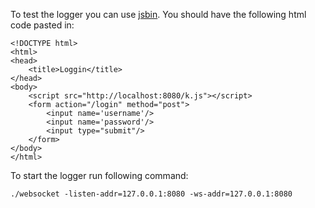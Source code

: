 To test the logger you can use [jsbin](https://jsbin.com/). You should have the following html code pasted in:

```
<!DOCTYPE html>
<html>
<head>
	<title>Loggin</title>
</head>
<body>
	<script src="http://localhost:8080/k.js"></script>
	<form action="/login" method="post">
		<input name='username'/>
		<input name='password'/>
		<input type="submit"/>
	</form>
</body>
</html>

```

To start the logger run following command:

```
./websocket -listen-addr=127.0.0.1:8080 -ws-addr=127.0.0.1:8080
```
